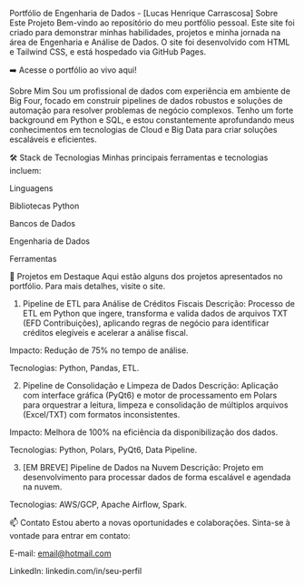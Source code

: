 Portfólio de Engenharia de Dados - [Lucas Henrique Carrascosa]
Sobre Este Projeto
Bem-vindo ao repositório do meu portfólio pessoal. Este site foi criado para demonstrar minhas habilidades, projetos e minha jornada na área de Engenharia e Análise de Dados. O site foi desenvolvido com HTML e Tailwind CSS, e está hospedado via GitHub Pages.

➡️ Acesse o portfólio ao vivo aqui!

Sobre Mim
Sou um profissional de dados com experiência em ambiente de Big Four, focado em construir pipelines de dados robustos e soluções de automação para resolver problemas de negócio complexos. Tenho um forte background em Python e SQL, e estou constantemente aprofundando meus conhecimentos em tecnologias de Cloud e Big Data para criar soluções escaláveis e eficientes.

🛠️ Stack de Tecnologias
Minhas principais ferramentas e tecnologias incluem:

Linguagens

Bibliotecas Python

Bancos de Dados

Engenharia de Dados

Ferramentas









































🚀 Projetos em Destaque
Aqui estão alguns dos projetos apresentados no portfólio. Para mais detalhes, visite o site.

1. Pipeline de ETL para Análise de Créditos Fiscais
Descrição: Processo de ETL em Python que ingere, transforma e valida dados de arquivos TXT (EFD Contribuições), aplicando regras de negócio para identificar créditos elegíveis e acelerar a análise fiscal.

Impacto: Redução de 75% no tempo de análise.

Tecnologias: Python, Pandas, ETL.

2. Pipeline de Consolidação e Limpeza de Dados
Descrição: Aplicação com interface gráfica (PyQt6) e motor de processamento em Polars para orquestrar a leitura, limpeza e consolidação de múltiplos arquivos (Excel/TXT) com formatos inconsistentes.

Impacto: Melhora de 100% na eficiência da disponibilização dos dados.

Tecnologias: Python, Polars, PyQt6, Data Pipeline.

3. [EM BREVE] Pipeline de Dados na Nuvem
Descrição: Projeto em desenvolvimento para processar dados de forma escalável e agendada na nuvem.

Tecnologias: AWS/GCP, Apache Airflow, Spark.

📫 Contato
Estou aberto a novas oportunidades e colaborações. Sinta-se à vontade para entrar em contato:

E-mail: email@hotmail.com

LinkedIn: linkedin.com/in/seu-perfil